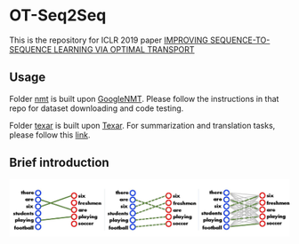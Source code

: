 # OT-Seq2Seq
This is the repository for ICLR 2019 paper [IMPROVING SEQUENCE-TO-SEQUENCE LEARNING
VIA OPTIMAL TRANSPORT](https://arxiv.org/pdf/1901.06283.pdf)

## Usage ##
Folder [nmt](./nmt) is built upon [GoogleNMT](https://github.com/tensorflow/nmt).
Please follow the instructions in that repo for dataset downloading and code testing.

Folder [texar](./texar) is built upon [Texar](https://github.com/asyml/texar).
For summarization and translation tasks, please follow this [link](https://github.com/asyml/texar/tree/master/examples/seq2seq_exposure_bias).

## Brief introduction ##
![Model intuition](./image/draw2.jpg)